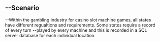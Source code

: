 ## --Scenario
--Within the gambling industry for casino slot machine games, all states have different regualtions and requirements. Some states require a record of every turn 
--played by every machine and this is recorded in a SQL server database for each individual location. 
